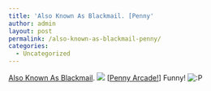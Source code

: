 ```yaml
---
title: 'Also Known As Blackmail. [Penny'
author: admin
layout: post
permalink: /also-known-as-blackmail-penny/
categories:
  - Uncategorized
---
```

[Also Known As Blackmail][1]. <img src="http://www.penny-arcade.com/images/2003/20030630l.gif" border=0> [[Penny Arcade!][2]] Funny! <img src="http://blog.lotas-smartman.net/wp-includes/images/smilies/icon_razz.gif" alt=":P" class="wp-smiley" />

 [1]: view.php3?date=2003-6-30
 [2]: http://www.penny-arcade.com/